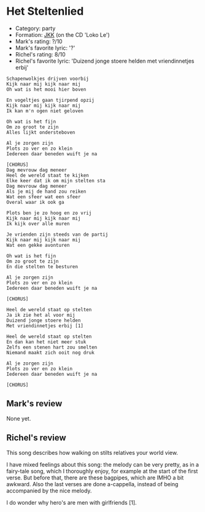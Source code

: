 # Het Steltenlied

 * Category: party
 * Formation: [JKK](Jkk.md) (on the CD 'Loko Le')
 * Mark's rating: ?/10
 * Mark's  favorite lyric: '?'
 * Richel's rating: 8/10
 * Richel's favorite lyric: 'Duizend jonge stoere helden met vriendinnetjes erbij'

```
Schapenwolkjes drijven voorbij
Kijk naar mij kijk naar mij
Oh wat is het mooi hier boven

En vogeltjes gaan tjirpend opzij
Kijk naar mij kijk naar mij
Ik kan m'n ogen niet geloven

Oh wat is het fijn
Om zo groot te zijn
Alles lijkt ondersteboven

Al je zorgen zijn
Plots zo ver en zo klein
Iedereen daar beneden wuift je na

[CHORUS]
Dag mevrouw dag meneer
Heel de wereld staat te kijken
Elke keer dat ik om mijn stelten sta
Dag mevrouw dag meneer
Als je mij de hand zou reiken
Wat een sfeer wat een sfeer
Overal waar ik ook ga

Plots ben je zo hoog en zo vrij
Kijk naar mij kijk naar mij
Ik kijk over alle muren

Je vrienden zijn steeds van de partij
Kijk naar mij kijk naar mij
Wat een gekke avonturen

Oh wat is het fijn
Om zo groot te zijn
En die stelten te besturen

Al je zorgen zijn
Plots zo ver en zo klein
Iedereen daar beneden wuift je na

[CHORUS]

Heel de wereld staat op stelten
Ja ik zie het al voor mij
Duizend jonge stoere helden
Met vriendinnetjes erbij [1]

Heel de wereld staat op stelten
En dan kan het niet meer stuk
Zelfs een stenen hart zou smelten
Niemand maakt zich ooit nog druk

Al je zorgen zijn
Plots zo ver en zo klein
Iedereen daar beneden wuift je na

[CHORUS]
```

## Mark's review

None yet.

## Richel's review

This song describes how walking on stilts relatives your world view.

I have mixed feelings about this song: the melody can be very pretty, as in a fairy-tale song, which I thoroughly enjoy, for example at the start of the first verse. But before that, there are these bagpipes, which are IMHO a bit awkward. Also the last verses are done a-cappella, instead of being accompanied by the nice melody. 

I do wonder why hero's are men with girlfriends [1].
